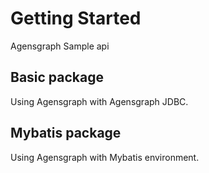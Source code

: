 # Getting Started
Agensgraph Sample api

## Basic package
Using Agensgraph with Agensgraph JDBC.

## Mybatis package

Using Agensgraph with Mybatis environment.


